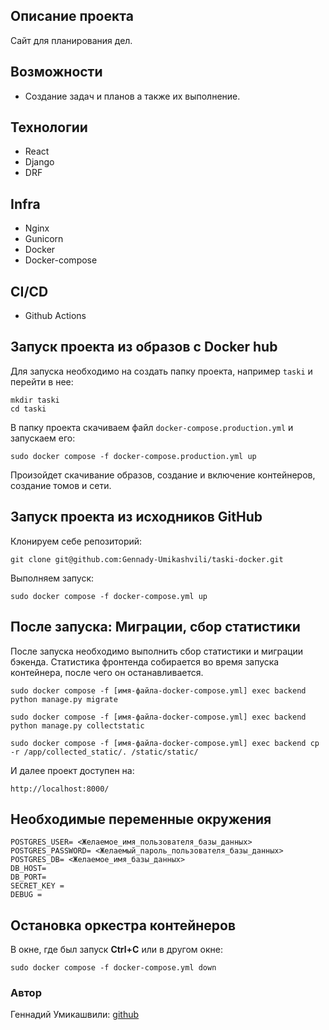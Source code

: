 ## Описание проекта

Сайт для планирования дел.

## Возможности
- Создание задач и планов а также их выполнение.

## Технологии
- React
- Django
- DRF

## Infra
- Nginx
- Gunicorn
- Docker
- Docker-compose

## CI/CD
- Github Actions

## Запуск проекта из образов с Docker hub

Для запуска необходимо на создать папку проекта, например `taski` и перейти в нее:

```shell notranslate position-relative overflow-auto
mkdir taski
cd taski
```

В папку проекта скачиваем файл `docker-compose.production.yml` и запускаем его:

```shell notranslate position-relative overflow-auto
sudo docker compose -f docker-compose.production.yml up
```

Произойдет скачивание образов, создание и включение контейнеров, создание томов и сети.

## Запуск проекта из исходников GitHub

Клонируем себе репозиторий:

```shell notranslate position-relative overflow-auto
git clone git@github.com:Gennady-Umikashvili/taski-docker.git
```

Выполняем запуск:

```shell notranslate position-relative overflow-auto
sudo docker compose -f docker-compose.yml up
```

## После запуска: Миграции, сбор статистики

После запуска необходимо выполнить сбор статистики и миграции бэкенда. Статистика фронтенда собирается во время запуска контейнера, после чего он останавливается.

```shell notranslate position-relative overflow-auto
sudo docker compose -f [имя-файла-docker-compose.yml] exec backend python manage.py migrate

sudo docker compose -f [имя-файла-docker-compose.yml] exec backend python manage.py collectstatic

sudo docker compose -f [имя-файла-docker-compose.yml] exec backend cp -r /app/collected_static/. /static/static/
```

И далее проект доступен на:

```
http://localhost:8000/
```

## Необходимые переменные окружения

```shell notranslate position-relative overflow-auto
POSTGRES_USER= <Желаемое_имя_пользователя_базы_данных>
POSTGRES_PASSWORD= <Желаемый_пароль_пользователя_базы_данных>
POSTGRES_DB= <Желаемое_имя_базы_данных>
DB_HOST=
DB_PORT= 
SECRET_KEY = 
DEBUG = 
```

## Остановка оркестра контейнеров

В окне, где был запуск **Ctrl+С** или в другом окне:

```shell notranslate position-relative overflow-auto
sudo docker compose -f docker-compose.yml down
```
### Автор
Геннадий Умикашвили: [github](https://github.com/Gennady-Umikashvili)
